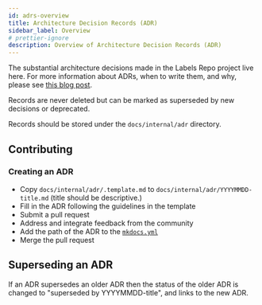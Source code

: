 ```yaml
---
id: adrs-overview
title: Architecture Decision Records (ADR)
sidebar_label: Overview
# prettier-ignore
description: Overview of Architecture Decision Records (ADR)
---
```


The substantial architecture decisions made in the Labels Repo project live here.
For more information about ADRs, when to write them, and why, please see
[this blog post](https://engineering.atspotify.com/2020/04/14/when-should-i-write-an-architecture-decision-record/).

Records are never deleted but can be marked as superseded by new decisions or
deprecated.

Records should be stored under the `docs/internal/adr` directory.

## Contributing

### Creating an ADR

- Copy `docs/internal/adr/.template.md` to
  `docs/internal/adr/YYYYMMDD-title.md` (title should be
  descriptive.)
- Fill in the ADR following the guidelines in the template
- Submit a pull request
- Address and integrate feedback from the community
- Add the path of the ADR to the
  [`mkdocs.yml`](https://github.com/grafana/gops-labels/docs/internal/mkdocs.yml)
- Merge the pull request

## Superseding an ADR

If an ADR supersedes an older ADR then the status of the older ADR is changed to
"superseded by YYYYMMDD-title", and links to the new ADR.
